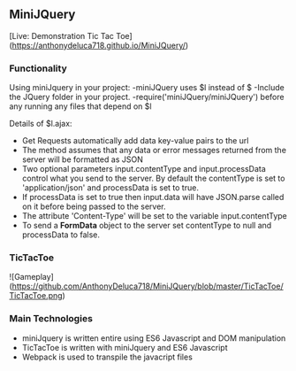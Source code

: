 ## MiniJQuery

[Live: Demonstration Tic Tac Toe]
(https://anthonydeluca718.github.io/MiniJQuery/)

### Functionality

Using miniJquery in your project:
-miniJQuery uses $l instead of $
-Include the JQuery folder in your project.
-require('miniJQuery/miniJQuery') before any running any files that depend on $l

Details of $l.ajax:
- Get Requests automatically add data key-value pairs to the url
- The method assumes that any data or error messages returned from the server will be formatted as JSON
- Two optional parameters input.contentType and input.processData control what you send to the server. By default the contentType is set to 'application/json' and processData is set to true.
- If processData is set to true then input.data will have JSON.parse called on it before being passed to the server.
- The attribute 'Content-Type' will be set to the variable input.contentType
- To send a **FormData** object to the server set contentType to null and processData to false.


### TicTacToe

![Gameplay] (https://github.com/AnthonyDeluca718/MiniJQuery/blob/master/TicTacToe/TicTacToe.png)

### Main Technologies
- miniJquery is written entire using ES6 Javascript and DOM manipulation
- TicTacToe is written with miniJquery and ES6 Javascript
- Webpack is used to transpile the javacript files
